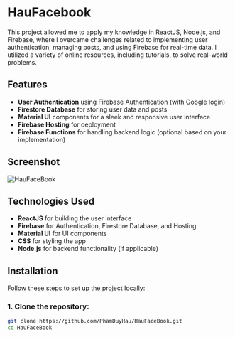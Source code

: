 # HauFacebook

This project allowed me to apply my knowledge in ReactJS, Node.js, and Firebase, where I overcame challenges related to implementing user authentication, managing posts, and using Firebase for real-time data. I utilized a variety of online resources, including tutorials, to solve real-world problems.

## Features

- **User Authentication** using Firebase Authentication (with Google login)
- **Firestore Database** for storing user data and posts
- **Material UI** components for a sleek and responsive user interface
- **Firebase Hosting** for deployment
- **Firebase Functions** for handling backend logic (optional based on your implementation)

## Screenshot

![HauFaceBook](https://github.com/user-attachments/assets/381dd188-f3f3-4670-94f0-a269026289c5)

## Technologies Used

- **ReactJS** for building the user interface
- **Firebase** for Authentication, Firestore Database, and Hosting
- **Material UI** for UI components
- **CSS** for styling the app
- **Node.js** for backend functionality (if applicable)

## Installation

Follow these steps to set up the project locally:

### 1. Clone the repository:
```bash
git clone https://github.com/PhamDuyHau/HauFaceBook.git
cd HauFaceBook
